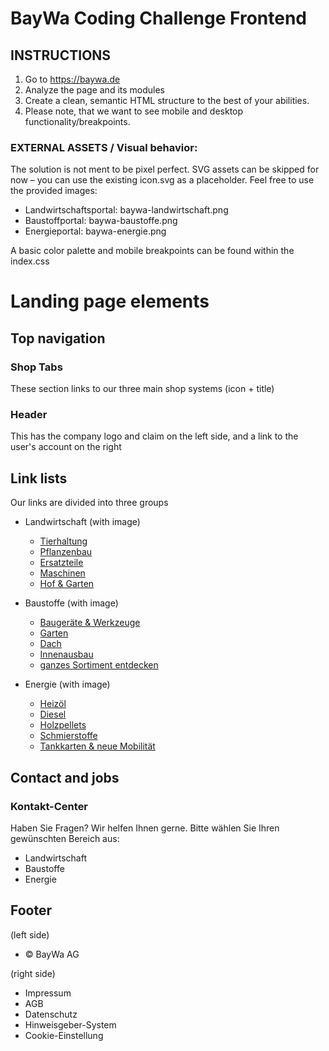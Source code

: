 # BayWa Coding Challenge Frontend

## INSTRUCTIONS

1.  Go to https://baywa.de
2.  Analyze the page and its modules
3.  Create a clean, semantic HTML structure to the best of your abilities.
4.  Please note, that we want to see mobile and desktop functionality/breakpoints.

### EXTERNAL ASSETS / Visual behavior:

The solution is not ment to be pixel perfect.
SVG assets can be skipped for now – you can use the existing icon.svg as a placeholder.
Feel free to use the provided images:

- Landwirtschaftsportal: baywa-landwirtschaft.png
- Baustoffportal: baywa-baustoffe.png
- Energieportal: baywa-energie.png

A basic color palette and mobile breakpoints can be found within the index.css

# Landing page elements

## Top navigation

### Shop Tabs

These section links to our three main shop systems (icon + title)

### Header

This has the company logo and claim on the left side, and a link to the user's account on the right

## Link lists

Our links are divided into three groups

- Landwirtschaft (with image)

  - [Tierhaltung](/link)
  - [Pflanzenbau](/link)
  - [Ersatzteile](/link)
  - [Maschinen](/link)
  - [Hof & Garten](/link)

- Baustoffe (with image)

  - [Baugeräte & Werkzeuge](/link)
  - [Garten](/link)
  - [Dach](/link)
  - [Innenausbau](/link)
  - [ganzes Sortiment entdecken](/link)

- Energie (with image)
  - [Heizöl](/link)
  - [Diesel](/link)
  - [Holzpellets](/link)
  - [Schmierstoffe](/link)
  - [Tankkarten & neue Mobilität](/link)

## Contact and jobs

### Kontakt-Center

Haben Sie Fragen?
Wir helfen Ihnen gerne.
Bitte wählen Sie Ihren gewünschten Bereich aus:

- Landwirtschaft
- Baustoffe
- Energie

## Footer

(left side)

- © BayWa AG

(right side)

- Impressum
- AGB
- Datenschutz
- Hinweisgeber-System
- Cookie-Einstellung
